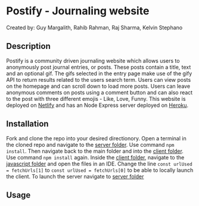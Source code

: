 # Postify - Journaling website
Created by: Guy Margalith, Rahib Rahman, Raj Sharma, Kelvin Stephano
## Description
Postify is a community driven journaling website which allows users to anonymously post journal entries, or posts. These posts contain a title, text and an optional gif. The gifs selected in the entry page make use of the gify API to return results related to the users search term. Users can view posts on the homepage and can scroll down to load more posts. Users can leave anonymous comments on posts using a comment button and can also react to the post with three different emojis - Like, Love, Funny. 
This website is deployed on [Netlify]() and has an Node Express server deployed on [Heroku](https://journaling-website.herokuapp.com/).

## Installation
Fork and clone the repo into your desired directionory. Open a terminal in the cloned repo and navigate to the [server folder](./server). Use command `npm install`. Then navigate back to the main folder and into the [client folder](./client). Use command `npm install` again.
Inside the [client folder](./client), navigate to the [javascript folder](./client/static/js) and open the files in an IDE. Change the line `const urlUsed = fetchUrls[1]` to `const urlUsed = fetchUrls[0]` to be able to locally launch the client. 
To launch the server navigate to [server folder](./server) 

## Usage
